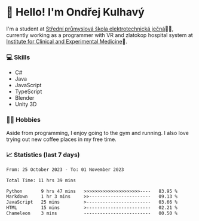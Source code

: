 # 👋 Hello! I'm Ondřej Kulhavý

I'm a student at [Střední průmyslová škola elektrotechnická ječná](https://www.spsejecna.cz/)👨‍🎓, currently working as a programmer with VR and zlatokop hospital system at [Institute for Clinical and Experimental Medicine](https://www.ikem.cz/en/)🏥.

### 💻 Skills
- C#
- Java
- JavaScript
- TypeScript
- Blender
- Unity 3D

### 🏋️‍♂️ Hobbies

Aside from programming, I enjoy going to the gym and running. I also love trying out new coffee places in my free time.

### 📈 Statistics (last 7 days)
<!--START_SECTION:waka-->

```txt
From: 25 October 2023 - To: 01 November 2023

Total Time: 11 hrs 39 mins

Python       9 hrs 47 mins   >>>>>>>>>>>>>>>>>>>>>----   83.95 %
Markdown     1 hr 3 mins     >>-----------------------   09.13 %
JavaScript   25 mins         >------------------------   03.66 %
HTML         15 mins         >------------------------   02.21 %
Chameleon    3 mins          -------------------------   00.50 %
```

<!--END_SECTION:waka-->



